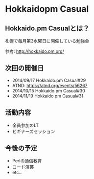 # Hokkaidopm Casual

## Hokkaido.pm Casualとは？

札幌で毎月第3水曜日に開催している勉強会

参考: http://hokkaido.pm.org/

## 次回の開催日

 - 2014/09/17 Hokkaido.pm Casual#29
  - ATND: https://atnd.org/events/56267 
 - 2014/10/15 Hokkaido.pm Casual#30
 - 2014/11/19 Hokkaido.pm Casual#31

## 活動内容

 - 全員参加のLT
 - ビギナーズセッション

## 今後の予定

 - Perlの通信教育
 - コード演芸
 - etc...
